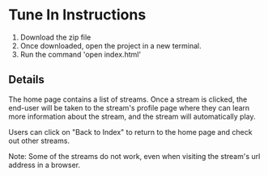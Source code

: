 # Tune In Instructions

1. Download the zip file
2. Once downloaded, open the project in a new terminal.
3. Run the command 'open index.html'

## Details

The home page contains a list of streams. Once a stream is clicked, the end-user will be taken
to the stream's profile page where they can learn more information about the stream, and the stream will automatically play.

Users can click on "Back to Index" to return to the home page and check out other streams.

Note: Some of the streams do not work, even when visiting the stream's url address in a browser. 
